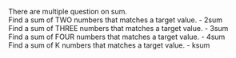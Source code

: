 There are multiple question on sum.  
Find a sum of TWO numbers that matches a target value. - 2sum  
Find a sum of THREE numbers that matches a target value. - 3sum  
Find a sum of FOUR numbers that matches a target value. - 4sum  
Find a sum of K numbers that matches a target value. - ksum
